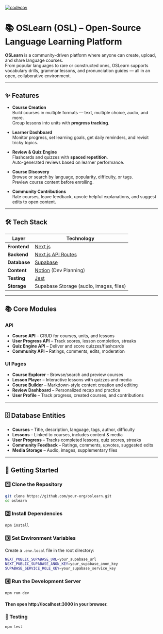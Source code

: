 [![codecov](https://codecov.io/github/The-SQL/sdp/graph/badge.svg?token=HHIUGN04GD)](https://codecov.io/github/The-SQL/sdp)

# 📚 OSLearn (OSL) – Open-Source Language Learning Platform

**OSLearn** is a community-driven platform where anyone can create, upload, and share language courses.  
From popular languages to rare or constructed ones, OSLearn supports vocabulary drills, grammar lessons, and pronunciation guides — all in an open, collaborative environment.

---

## ✨ Features

- **Course Creation**  
  Build courses in multiple formats — text, multiple choice, audio, and more.  
  Group lessons into units with **progress tracking**.

- **Learner Dashboard**  
  Monitor progress, set learning goals, get daily reminders, and revisit tricky topics.

- **Review & Quiz Engine**  
  Flashcards and quizzes with **spaced repetition**.  
  Auto-generated reviews based on learner performance.

- **Course Discovery**  
  Browse or search by language, popularity, difficulty, or tags.  
  Preview course content before enrolling.

- **Community Contributions**  
  Rate courses, leave feedback, upvote helpful explanations, and suggest edits to open content.

---

## 🛠️ Tech Stack

| Layer        | Technology                                                            |
| ------------ | --------------------------------------------------------------------- |
| **Frontend** | [Next.js](https://nextjs.org/)                                        |
| **Backend**  | [Next.js API Routes](https://nextjs.org/docs/api-routes/introduction) |
| **Database** | [Supabase](https://supabase.com/)                                     |
| **Content**  | [Notion](https://www.notion.so/) (Dev Planning)                       |
| **Testing**  | [Jest](https://jestjs.io/)                                            |
| **Storage**  | Supabase Storage (audio, images, files)                               |

---

## 📚 Core Modules

### **API**

- **Course API** – CRUD for courses, units, and lessons
- **User Progress API** – Track scores, lesson completion, streaks
- **Quiz Engine API** – Deliver and score quizzes/flashcards
- **Community API** – Ratings, comments, edits, moderation

### **UI Pages**

- **Course Explorer** – Browse/search and preview courses
- **Lesson Player** – Interactive lessons with quizzes and media
- **Course Builder** – Markdown-style content creation and editing
- **Review Dashboard** – Personalized recap and practice
- **User Profile** – Track progress, created courses, and contributions

---

## 🗄️ Database Entities

- **Courses** – Title, description, language, tags, author, difficulty
- **Lessons** – Linked to courses, includes content & media
- **User Progress** – Tracks completed lessons, quiz scores, streaks
- **Community Feedback** – Ratings, comments, upvotes, suggested edits
- **Media Storage** – Audio, images, supplementary files

---

## 🚀 Getting Started

### 1️⃣ Clone the Repository

```bash
git clone https://github.com/your-org/oslearn.git
cd oslearn
```

### 2️⃣ Install Dependencies

```bash
npm install
```

### 3️⃣ Set Environment Variables

Create a `.env.local` file in the root directory:

```bash
NEXT_PUBLIC_SUPABASE_URL=your_supabase_url
NEXT_PUBLIC_SUPABASE_ANON_KEY=your_supabase_anon_key
SUPABASE_SERVICE_ROLE_KEY=your_supabase_service_key
```

### 4️⃣ Run the Development Server

```bash
npm run dev
```

#### Then open http://localhost:3000 in your browser.

### 🧪 Testing

```bash
npm test
```